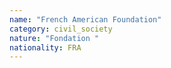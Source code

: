 ```yaml
---
name: "French American Foundation"
category: civil_society
nature: "Fondation "
nationality: FRA
---
```

    